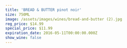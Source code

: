 ```yaml
---
title: 'BREAD & BUTTER pinot noir'
size: 750ML
image: /assets/images/wines/bread-and-butter (2).jpg
reg_price: $14.99
special_price: $11.99
expiration_date: 2016-05-11T00:00:00.000Z
show_wine: false
---
```



